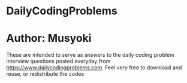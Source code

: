# DailyCodingProblems
# Author: Musyoki

These are intended to serve as answers to the daily coding problem interview questions posted everyday 
from https://www.dailycodingproblems.com. Feel very free to download and reuse, or redistribute the codes
